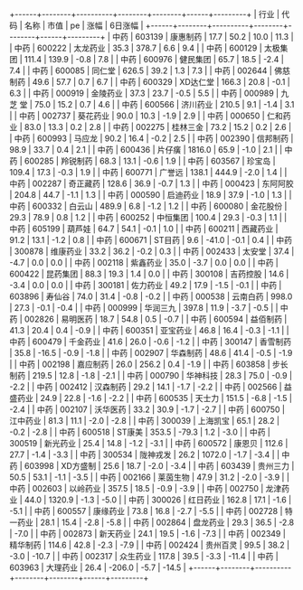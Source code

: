 +------+--------+----------+--------+--------+------+---------+
| 行业 |  代码  |   名称   |  市值  |   pe   | 涨幅 | 6日涨幅 |
+------+--------+----------+--------+--------+------+---------+
| 中药 | 603139 | 康惠制药 |  17.7  |  50.2  | 10.0 |  11.3   |
| 中药 | 600222 | 太龙药业 |  35.3  | 378.7  | 6.6  |   9.4   |
| 中药 | 600129 | 太极集团 | 111.4  | 139.9  | -0.8 |   7.8   |
| 中药 | 600976 | 健民集团 |  65.7  |  18.5  | -2.4 |   7.4   |
| 中药 | 600085 |  同仁堂  | 626.5  |  39.2  | 1.3  |   7.3   |
| 中药 | 002644 | 佛慈制药 |  49.6  |  57.7  | 0.7  |   6.7   |
| 中药 | 600329 | XD达仁堂 | 166.3  |  20.8  | -0.1 |   6.3   |
| 中药 | 000919 | 金陵药业 |  37.3  |  23.7  | -0.5 |   5.5   |
| 中药 | 000989 | 九 芝 堂 |  75.0  |  15.2  | 0.7  |   4.6   |
| 中药 | 600566 | 济川药业 | 210.5  |  9.1   | -1.4 |   3.1   |
| 中药 | 002737 | 葵花药业 |  90.0  |  10.3  | -1.9 |   2.9   |
| 中药 | 000650 | 仁和药业 |  83.0  |  13.3  | 0.2  |   2.8   |
| 中药 | 002275 | 桂林三金 |  73.2  |  15.2  | 0.2  |   2.6   |
| 中药 | 600993 |  马应龙  |  90.2  |  16.4  | -0.2 |   2.5   |
| 中药 | 002390 | 信邦制药 |  98.9  |  33.7  | 0.4  |   2.1   |
| 中药 | 600436 |  片仔癀  | 1816.0 |  65.9  | -1.0 |   2.1   |
| 中药 | 600285 | 羚锐制药 |  68.3  |  13.1  | -0.6 |   1.9   |
| 中药 | 603567 |  珍宝岛  | 109.4  |  17.3  | -0.3 |   1.9   |
| 中药 | 600771 |  广誉远  | 138.1  | 444.9  | -2.0 |   1.4   |
| 中药 | 002287 | 奇正藏药 | 128.6  |  36.9  | -0.7 |   1.3   |
| 中药 | 000423 | 东阿阿胶 | 204.8  |  44.7  | -1.1 |   1.3   |
| 中药 | 000590 | 启迪药业 |  18.9  |  37.9  | -1.0 |   1.3   |
| 中药 | 600332 |  白云山  | 489.9  |  6.8   | -1.2 |   1.2   |
| 中药 | 600080 | 金花股份 |  29.3  |  78.9  | 0.8  |   1.2   |
| 中药 | 600252 | 中恒集团 | 100.4  |  29.3  | -0.3 |   1.1   |
| 中药 | 605199 |  葫芦娃  |  64.7  |  54.1  | -0.1 |   1.0   |
| 中药 | 600211 | 西藏药业 |  91.2  |  13.1  | -1.2 |   0.8   |
| 中药 | 600671 |  ST目药  |  9.6   | -41.0  | -0.1 |   0.4   |
| 中药 | 300878 | 维康药业 |  33.2  |  36.2  | -0.2 |   0.3   |
| 中药 | 002433 |  太安堂  |  37.4  |  -4.7  | 0.0  |   0.0   |
| 中药 | 002118 | 紫鑫药业 |  35.0  |  -3.7  | 0.0  |   0.0   |
| 中药 | 600422 | 昆药集团 |  88.3  |  19.3  | 1.4  |   0.0   |
| 中药 | 300108 | 吉药控股 |  14.6  |  -3.4  | 0.0  |   0.0   |
| 中药 | 300181 | 佐力药业 |  49.2  |  17.9  | -1.5 |  -0.1   |
| 中药 | 603896 |  寿仙谷  |  74.0  |  31.4  | -0.8 |  -0.2   |
| 中药 | 000538 | 云南白药 | 998.0  |  27.3  | -0.1 |  -0.4   |
| 中药 | 000999 | 华润三九 | 397.8  |  11.9  | -3.7 |  -0.5   |
| 中药 | 002826 | 易明医药 |  18.7  |  54.8  | 0.5  |  -0.7   |
| 中药 | 600594 | 益佰制药 |  41.3  |  20.4  | 0.4  |  -0.9   |
| 中药 | 600351 | 亚宝药业 |  46.8  |  16.4  | -0.3 |  -1.1   |
| 中药 | 600479 | 千金药业 |  41.6  |  26.0  | -0.6 |  -1.2   |
| 中药 | 300147 | 香雪制药 |  35.8  | -16.5  | -0.9 |  -1.8   |
| 中药 | 002907 | 华森制药 |  48.6  |  41.4  | -0.5 |  -1.9   |
| 中药 | 002198 | 嘉应制药 |  26.0  | 256.2  | 0.4  |  -1.9   |
| 中药 | 603858 | 步长制药 | 219.5  |  12.8  | -1.8 |  -2.1   |
| 中药 | 000790 | 华神科技 |  28.3  |  75.0  | -0.9 |  -2.2   |
| 中药 | 002412 | 汉森制药 |  29.2  |  14.1  | -1.7 |  -2.2   |
| 中药 | 002566 | 益盛药业 |  24.9  |  22.8  | -1.6 |  -2.2   |
| 中药 | 600535 |  天士力  | 151.5  |  -6.8  | -1.5 |  -2.4   |
| 中药 | 002107 | 沃华医药 |  33.2  |  30.9  | -1.7 |  -2.7   |
| 中药 | 600750 | 江中药业 |  81.3  |  11.1  | -2.0 |  -2.8   |
| 中药 | 300039 | 上海凯宝 |  65.1  |  28.2  | -0.2 |  -2.8   |
| 中药 | 600518 |  ST康美  | 353.5  | -79.3  | 1.2  |  -3.0   |
| 中药 | 300519 | 新光药业 |  25.4  |  14.8  | -1.2 |  -3.1   |
| 中药 | 600572 |  康恩贝  | 112.6  |  27.7  | -1.4 |  -3.3   |
| 中药 | 300534 | 陇神戎发 |  26.2  | 1072.0 | -1.7 |  -3.4   |
| 中药 | 603998 | XD方盛制 |  25.6  |  18.7  | -2.0 |  -3.4   |
| 中药 | 603439 | 贵州三力 |  50.5  |  53.1  | -1.1 |  -3.5   |
| 中药 | 002166 | 莱茵生物 |  47.9  |  31.2  | -2.0 |  -3.9   |
| 中药 | 002603 | 以岭药业 | 357.5  |  18.5  | -0.9 |  -3.9   |
| 中药 | 002750 | 龙津药业 |  44.0  | 1320.9 | -1.3 |  -5.0   |
| 中药 | 300026 | 红日药业 | 162.8  |  17.1  | -1.6 |  -5.1   |
| 中药 | 600557 | 康缘药业 |  73.8  |  16.8  | -2.7 |  -5.5   |
| 中药 | 002728 | 特一药业 |  28.1  |  15.4  | -2.8 |  -5.8   |
| 中药 | 002864 | 盘龙药业 |  29.3  |  36.5  | -2.8 |  -7.0   |
| 中药 | 002873 | 新天药业 |  24.1  |  19.5  | -1.6 |  -7.3   |
| 中药 | 002349 | 精华制药 | 114.6  |  42.8  | -2.3 |  -7.9   |
| 中药 | 002424 | 贵州百灵 |  99.5  |  38.2  | -3.0 |  -10.7  |
| 中药 | 002317 | 众生药业 | 117.8  |  39.5  | -3.3 |  -11.4  |
| 中药 | 603963 | 大理药业 |  26.4  | -206.0 | -5.7 |  -14.5  |
+------+--------+----------+--------+--------+------+---------+
